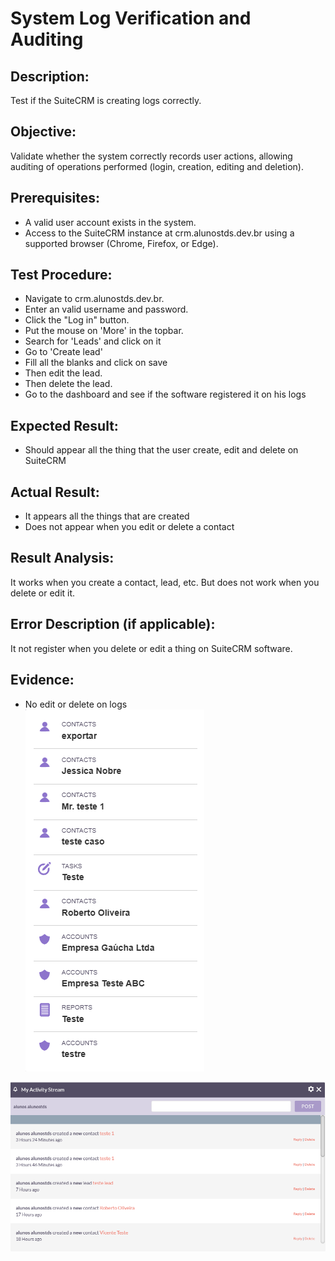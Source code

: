 # System Log Verification and Auditing
## Description: 
Test if the SuiteCRM is creating logs correctly.

## Objective: 
Validate whether the system correctly records user actions, allowing auditing of operations performed (login, creation, editing and deletion).

## Prerequisites:
* A valid user account exists in the system.
* Access to the SuiteCRM instance at crm.alunostds.dev.br using a supported browser (Chrome, Firefox, or Edge).

## Test Procedure:
* Navigate to crm.alunostds.dev.br.
* Enter an valid username and password.
* Click the "Log in" button.
* Put the mouse on 'More' in the topbar.
* Search for 'Leads' and click on it
* Go to 'Create lead'
* Fill all the blanks and click on save 
* Then edit the lead.
* Then delete the lead.
* Go to the dashboard and see if the software registered it on his logs

## Expected Result:
* Should appear all the thing that the user create, edit and delete on SuiteCRM

## Actual Result:
* It appears all the things that are created
* Does not appear when you edit or delete a contact

## Result Analysis:
It works when you create a contact, lead, etc. But does not work when you delete or edit it.

## Error Description (if applicable):
It not register when you delete or edit a thing on SuiteCRM software.

## Evidence:
* No edit or delete on logs  
![logTest](/images/testCase22/logTest.png)  

![logTest2](/images/testCase22/logTest2.png)  
